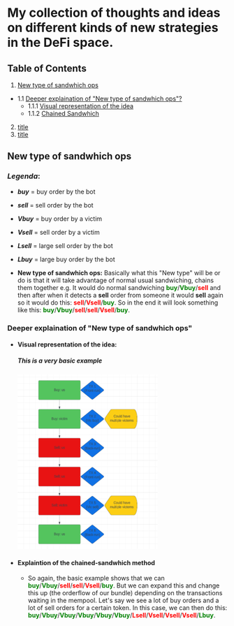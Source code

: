 # **My collection of thoughts and ideas on different kinds of new strategies in the DeFi space.**


## **Table of Contents**

1. [New type of sandwhich ops](#new-type-of-sandwhich-ops)

- 1.1 [Deeper explaination of "New type of sandwhich ops"?](#deeper-explaination-of-new-type-of-sandwhich-ops)
  - 1.1.1 [Visual representation of the idea](#visual-representation-of-the-idea)
  - 1.1.2 [Chained Sandwhich](#explaintion-of-the-chained-sandwhich-sandwhich)

2. [title](#title)
3. [title](#title)

## **New type of sandwhich ops**

### _Legenda_:

- **_buy_** = buy order by the bot
- **_sell_** = sell order by the bot
- **_Vbuy_** = buy order by a victim
- **_Vsell_** = sell order by a victim
- **_Lsell_** = large sell order by the bot
- **_Lbuy_** = large buy order by the bot

- **New type of sandwhich ops:** Basically what this "New type" will be or do is that it will take advantage of normal usual sandwiching, chains them together e.g. It would do normal sandwiching <span style="color: green;">**buy**</span>/<span style="color: green;">**Vbuy**</span>/<span style="color: red;">**sell**</span> and then after when it detects a **sell** order from someone it would **sell** again so it would do this: <span style="color: red;">**sell**</span>/<span style="color: red;">**Vsell**</span>/<span style="color: green;">**buy**</span>. So in the end it will look something like this: <span style="color: green;">**buy**</span>/<span style="color: green;">**Vbuy**</span>/<span style="color: red;">**sell**</span>/<span style="color: red;">**sell**</span>/<span style="color: red;">**Vsell**</span>/<span style="color: green;">**buy**</span>.

### **Deeper explaination of "New type of sandwhich ops"**

- #### **Visual representation of the idea:**
  ##### _This is a very basic example_
  <img src="./markdown_images/chain-sandwhich.png"  width="320" height="400">
- #### **Explaintion of the chained-sandwhich method**
  - So again, the basic example shows that we can <span style="color: green;">**buy**</span>/<span style="color: green;">**Vbuy**</span>/<span style="color: red;">**sell**</span>/<span style="color: red;">**sell**</span>/<span style="color: red;">**Vsell**</span>/<span style="color: green;">**buy**</span>. But we can expand this and change this up (the orderflow of our bundle) depending on the transactions waiting in the mempool. Let's say we see a lot of buy orders and a lot of sell orders for a certain token. In this case, we can then do this:
    <span style="color: green;">**buy**</span>/<span style="color: green;">**Vbuy**</span>/<span style="color: green;">**Vbuy**</span>/<span style="color: green;">**Vbuy**</span>/<span style="color: green;">**Vbuy**</span>/<span style="color: green;">**Vbuy**</span>/<span style="color: red;">**Lsell**</span>/<span style="color: red;">**Vsell**</span>/<span style="color: red;">**Vsell**</span>/<span style="color: red;">**Vsell**</span>/<span style="color: green;">**Lbuy**</span>.
